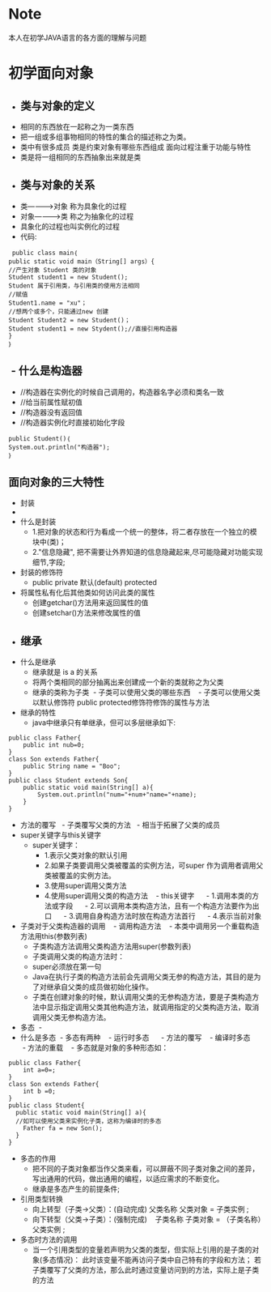 # Note
本人在初学JAVA语言的各方面的理解与问题
# 初学面向对象
- 类与对象的定义
  - 
 - 相同的东西放在一起称之为一类东西
 - 把一组或多组事物相同的特性的集合的描述称之为类。
 - 类中有很多成员
    类是约束对象有哪些东西组成
    面向过程注重于功能与特性
 - 类是将一组相同的东西抽象出来就是类
 - 类与对象的关系
   - 
 - 类————>对象   称为具象化的过程
 - 对象————>类   称之为抽象化的过程
 - 具象化的过程也叫实例化的过程
 - 代码:
```
 public class main｛
public static void main（String[] args）{
//产生对象 Student 类的对象
Student student1 = new Student();
Student 属于引用类，与引用类的使用方法相同
//赋值
Student1.name = "xu"；
//想两个或多个，只能通过new 创建
Student Student2 = new Student()；
Student student1 = new Stydent();//直接引用构造器
}
｝
```
  - 什么是构造器
   -
  - //构造器在实例化的时候自己调用的，构造器名字必须和类名一致
  - //给当前属性赋初值
  - //构造器没有返回值
  - //构造器实例化时直接初始化字段
```
public Student()｛
System.out.println("构造器");
｝
```
## 面向对象的三大特性
  - 封装
   - 
  - 什么是封装
    - 1.把对象的状态和行为看成一个统一的整体，将二者存放在一个独立的模块中(类)；
    - 2."信息隐藏", 把不需要让外界知道的信息隐藏起来,尽可能隐藏对功能实现细节,字段;
  - 封装的修饰符
    - public private 默认(default) protected
  - 将属性私有化后其他类如何访问此类的属性
    - 创建getchar()方法用来返回属性的值
    - 创建setchar()方法来修改属性的值
  - 继承
    -
  - 什么是继承
    - 继承就是 is a 的关系
    - 将两个类相同的部分抽离出来创建成一个新的类就称之为父类
    - 继承的类称为子类
  - 子类可以使用父类的哪些东西
    - 子类可以使用父类以默认修饰符 public protected修饰符修饰的属性与方法
  - 继承的特性
    - java中继承只有单继承，但可以多层继承如下:

```
public class Father{
    public int nub=0;
}
class Son extends Father{
    public String name = "Boo";
}
public class Student extends Son{
    public static void main(String[] a){
        System.out.println("num="+num+"name="+name);
    }
}
```
- 方法的覆写
   - 子类覆写父类的方法
   - 相当于拓展了父类的成员
- super关键字与this关键字
    - super关键字：
      - 1.表示父类对象的默认引用
      - 2.如果子类要调用父类被覆盖的实例方法，可super 作为调用者调用父类被覆盖的实例方法。
      - 3.使用super调用父类方法
      - 4.使用super调用父类的构造方法
    - this关键字
      - 1.调用本类的方法或字段
      - 2.可以调用本类构造方法，且有一个构造方法要作为出口
      - 3.调用自身构造方法时放在构造方法首行
      - 4.表示当前对象
- 子类对于父类构造器的调用
    - 调用构造方法
    - 本类中调用另一个重载构造方法用this(参数列表)
    - 子类构造方法调用父类构造方法用super(参数列表)
    - 子类调用父类的构造方法时：
    - super必须放在第一句
    - Java在执行子类的构造方法前会先调用父类无参的构造方法，其目的是为了对继承自父类的成员做初始化操作。
    - 子类在创建对象的时候，默认调用父类的无参构造方法，要是子类构造方法中显示指定调用父类其他构造方法，就调用指定的父类构造方法，取消调用父类无参构造方法。
- 多态
  - 
- 什么是多态
  - 多态有两种
    - 运行时多态
      - 方法的覆写
    - 编译时多态
      - 方法的重载
    - 多态就是对象的多种形态如：
```
public class Father{
    int a=0=;
}
class Son extends Father{
    int b =0;
}
public class Student{
  public static void main(String[] a){
  //如可以使用父类来实例化子类，这称为编译时的多态
    Father fa = new Son();
  }
}
```
- 多态的作用
    - 把不同的子类对象都当作父类来看，可以屏蔽不同子类对象之间的差异，写出通用的代码，做出通用的编程，以适应需求的不断变化。
    - 继承是多态产生的前提条件;
- 引用类型转换
    - 向上转型（子类→父类）：(自动完成)
	    父类名称 父类对象 = 子类实例 ;	
    - 向下转型（父类→子类）：(强制完成)
	    子类名称 子类对象 = （子类名称）父类实例 ;
- 多态时方法的调用
  - 当一个引用类型的变量若声明为父类的类型，但实际上引用的是子类的对象(多态情况)：
此时该变量不能再访问子类中自己特有的字段和方法；
若子类覆写了父类的方法，那么此时通过变量访问到的方法，实际上是子类的方法




